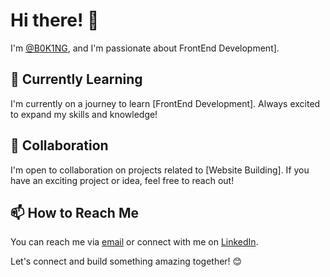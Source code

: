 # Hi there! 👋

I'm [@B0K1NG](https://github.com/B0K1NG), and I'm passionate about FrontEnd Development].

## 🌱 Currently Learning

I'm currently on a journey to learn [FrontEnd Development]. Always excited to expand my skills and knowledge!

## 💞️ Collaboration

I'm open to collaboration on projects related to [Website Building]. If you have an exciting project or idea, feel free to reach out!

## 📫 How to Reach Me

You can reach me via [email](dominykaspavlijus@gmail.com) or connect with me on [LinkedIn](https://www.linkedin.com/in/your-linkedin-profile](https://www.linkedin.com/in/dominykas-pavlijus-138b41270/)https://www.linkedin.com/in/dominykas-pavlijus-138b41270/).

Let's connect and build something amazing together! 😊
